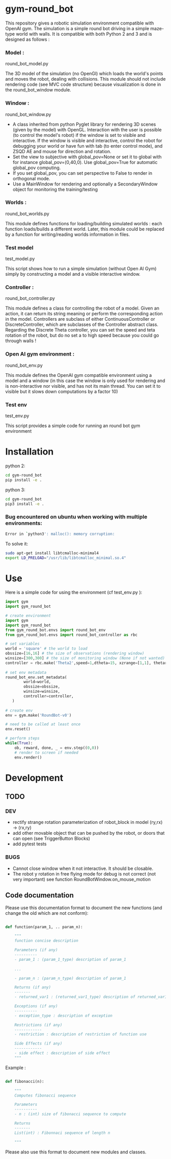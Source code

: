 # gym-round_bot

This repository gives a robotic simulation environment compatible with OpenAI gym. The simulation is a simple round bot driving in a simple maze-type world with walls. It is compatible with both Python 2 and 3 and is designed as follows :

### Model :
round_bot_model.py

The 3D model of the simulation (no OpenGl) which loads the world's points and moves the robot, dealing with collisions. This module should not include rendering code (see MVC code structure) because visualization is done in the round_bot_window module.

### Window :
round_bot_window.py

+ A class inherited from python Pyglet library for rendering 3D scenes (given by the model) with OpenGL. Interaction with the user is possible (to control the model's robot) if the window is set to visible and interactive. If the window is visible and interactive, control the robot for debugging your world or have fun with tab (to enter control mode), and ZSQD AE and mouse for direction and rotation.
+ Set the view to subjective with global_pov=None or set it to global with for instance global_pov=(0,40,0). Use global_pov=True for automatic global_pov computing.
+ If you set global_pov, you can set perspective to False to render in orthogonal mode.
+ Use a MainWindow for rendering and optionally a SecondaryWindow object for monitoring the training/testing

### Worlds :
round_bot_worlds.py

This module defines functions for loading/building simulated worlds : each function loads/builds a different world. Later, this module could be replaced by a function for writing/reading worlds information in files.

### Test model
test_model.py

This script shows how to run a simple simulation (without Open AI Gym) simply by constructing a model and a visible interactive window.

### Controller :
round_bot_controller.py

This module defines a class for controlling the robot of a model. Given an action, it can return its string meaning or perform the corresponding action in the model.
Controllers are subclass of either ContinuousController or DiscreteController, which are subclasses of the Controller abstract class.
Regarding the Discrete Theta controller, you can set the speed and teta rotation of the robot, but do no set a to high speed because you could go through walls !

### Open AI gym environment :
round_bot_env.py

This module defines the OpenAI gym compatible environment using a model and a window (in this case the window is only used for rendering and is non-interactive nor visible, and has not its main thread. You can set it to visible but it slows down computations by a factor 10)

### Test env
test_env.py

This script provides a simple code for running an round bot gym environment


# Installation

python 2:
```bash
cd gym-round_bot
pip install -e .
```
python 3:
```bash
cd gym-round_bot
pip3 install -e .
```

### Bug encountered on ubuntu when working with multiple environments: 
```bash
Error in `python3': malloc(): memory corruption:
```
To solve it:
```bash
sudo apt-get install libtcmalloc-minimal4
export LD_PRELOAD="/usr/lib/libtcmalloc_minimal.so.4"
```


# Use

Here is a simple code for using the environment (cf test_env.py ):
```Python
import gym
import gym_round_bot

# create environment
import gym
import gym_round_bot
from gym_round_bot.envs import round_bot_env
from gym_round_bot.envs import round_bot_controller as rbc

# set variables 
world = 'square' # the world to load
obssize=[16,16] # the size of observations (rendering window)
winsize=[300,300] # the size of monitoring window (None if not wanted)
controller = rbc.make('Theta2',speed=1,dtheta=15, xzrange=[1,1], thetarange=1) # the robot controller
                
# set env metadata
round_bot_env.set_metadata(
        world=world,
        obssize=obssize,
        winsize=winsize,
        controller=controller,
   )
    
# create env 
env = gym.make('RoundBot-v0')

# need to be called at least once
env.reset() 

# perform steps
while(True):
	ob, reward, done, _ = env.step((0,0))
	# render to screen if needed
	env.render()
```

# Development

## TODO
### DEV
+ rectify strange rotation parameterization of robot_block in model (ry,rx) -> (rx,ry)
+ add other movable object that can be pushed by the robot, or doors that can open (see TriggerButton Blocks)
+ add pytest tests

### BUGS
+ Cannot close window when it not interactive. It should be closable.
+ The robot y rotation in free flying mode for debug is not correct (not very important) see function RoundBotWindow.on_mouse_motion

## Code documentation
Please use this documentation format to document the new functions (and change the old which are not conform):
```Python

def function(param_1, .. param_n):

    """
    function concise description

    Parameters (if any)
    ----------
    - param_1 : (param_1_type) description of param_1
    
    ...

    - param_n : (param_n_type) description of param_1

    Returns (if any)
    -------
    - returned_var1 : (returned_var1_type) description of returned_var1

    Exceptions (if any)
    ----------
    - exception_type : description of exception

    Restrictions (if any)
    ------------
    - restriction : description of restriction of function use

    Side Effects (if any)
    ------------
    - side effect : description of side effect
    """
```
Example :
```Python

def fibonacci(n):

    """
    Computes fibonacci sequence

    Parameters
    ----------
    - n : (int) size of fibonacci sequence to compute

    Returns 
    -------
    List(int) : Fibonnaci sequence of length n

    """
```
Please also use this format to document new modules and classes.
